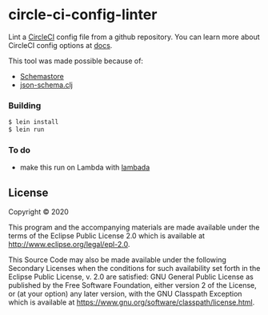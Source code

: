# circle-ci-config-linter

Lint a [CircleCI](https://circleci.com/) config file from a github repository. You can learn more about CircleCI config options at [docs](https://circleci.com/docs/2.0/configuration-reference/).

This tool was made possible because of:

- [Schemastore](https://github.com/SchemaStore/schemastore/)
- [json-schema.clj](https://github.com/niquola/json-schema.clj)

### Building

```bash
$ lein install
$ lein run
```

### To do

- make this run on Lambda with [lambada](https://github.com/uswitch/lambada)

## License

Copyright © 2020

This program and the accompanying materials are made available under the
terms of the Eclipse Public License 2.0 which is available at
http://www.eclipse.org/legal/epl-2.0.

This Source Code may also be made available under the following Secondary
Licenses when the conditions for such availability set forth in the Eclipse
Public License, v. 2.0 are satisfied: GNU General Public License as published by
the Free Software Foundation, either version 2 of the License, or (at your
option) any later version, with the GNU Classpath Exception which is available
at https://www.gnu.org/software/classpath/license.html.

